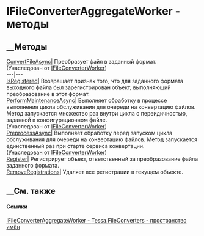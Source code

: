 # IFileConverterAggregateWorker - методы
##  __Методы
[ConvertFileAsync](M_Tessa_FileConverters_IFileConverterWorker_ConvertFileAsync.htm)|
Преобразует файл в заданный формат.  
(Унаследован от
[IFileConverterWorker](T_Tessa_FileConverters_IFileConverterWorker.htm))  
---|---  
[IsRegistered](M_Tessa_FileConverters_IFileConverterAggregateWorker_IsRegistered.htm)|
Возвращает признак того, что для заданного формата выходного файла был
зарегистрирован объект, выполняющий преобразование в этот формат.  
[PerformMaintenanceAsync](M_Tessa_FileConverters_IFileConverterWorker_PerformMaintenanceAsync.htm)|
Выполняет обработку в процессе выполнения цикла обслуживания для очереди на
конвертацию файлов. Метод запускается множество раз внутри цикла с
переидичностью, заданной в конфигурационном файле.  
(Унаследован от
[IFileConverterWorker](T_Tessa_FileConverters_IFileConverterWorker.htm))  
[PreprocessAsync](M_Tessa_FileConverters_IFileConverterWorker_PreprocessAsync.htm)|
Выполняет обработку перед запуском цикла обслуживания для очереди на
конвертацию файлов. Метод запускается единственный раз при старте сервиса
конвертации.  
(Унаследован от
[IFileConverterWorker](T_Tessa_FileConverters_IFileConverterWorker.htm))  
[Register](M_Tessa_FileConverters_IFileConverterAggregateWorker_Register.htm)|
Регистрирует объект, ответственный за преобразование файла заданного формата.  
[RemoveRegistrations](M_Tessa_FileConverters_IFileConverterAggregateWorker_RemoveRegistrations.htm)|
Удаляет все регистрации в текущем объекте.  
##  __См. также
#### Ссылки
[IFileConverterAggregateWorker -
](T_Tessa_FileConverters_IFileConverterAggregateWorker.htm)
[Tessa.FileConverters - пространство имён](N_Tessa_FileConverters.htm)
